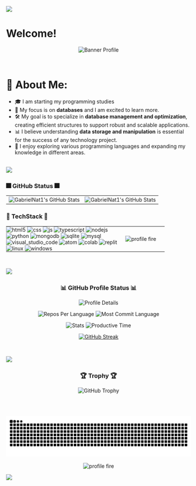 <img src="https://github.com/user-attachments/assets/6c5640f0-e1b8-4c80-85dc-ff96c2db05ec">

# Welcome!  

<p align="center">
  <img src="https://github.com/user-attachments/assets/806e1e92-f600-453b-973f-f41773cf694c" alt="Banner Profile" />
</p>

<br>

# 💫 About Me:
- 🎓 I am starting my programming studies 
- 💾 My focus is on **databases** and I am excited to learn more.  
- 🛠️ My goal is to specialize in **database management and optimization**, creating efficient structures to support robust and scalable applications.  
- 📊 I believe understanding **data storage and manipulation** is essential for the success of any technology project.
- 🌟 I enjoy exploring various programming languages and expanding my knowledge in different areas.
<br>

<img src="https://github.com/user-attachments/assets/6c5640f0-e1b8-4c80-85dc-ff96c2db05ec">

  ### 🎆 GitHub Status 🎆
  
<table>
  <tr>
    <td>
      <img src="https://github-readme-stats.vercel.app/api?username=GabrielNat1&theme=merko&show_icons=true&hide_border=false&count_private=true" alt="GabrielNat1's GitHub Stats" />
    </td>
    <td>
      <img src="https://github-readme-stats.vercel.app/api/top-langs/?username=GabrielNat1&theme=merko&show_icons=true&hide_border=false&layout=compact" alt="GabrielNat1's GitHub Stats"/>
    </td>
  </tr>
</table>

### 🚀 TechStack 🚀
<table style="width: 100%; border-collapse: collapse; border: none; table-layout: fixed;">
  <tr>
    <!-- Coluna dos badges -->
    <td style="border: none; vertical-align: middle; width: 70%; padding: 0;">
      <img alt="html5" src="https://img.shields.io/badge/HTML5-E34F26?style=for-the-badge&logo=html5&logoColor=white" />
      <img alt="css" src="https://img.shields.io/badge/CSS3-1572B6?style=for-the-badge&logo=css3&logoColor=white" />
      <img alt="js" src="https://img.shields.io/badge/JavaScript-F7DF1E?style=for-the-badge&logo=javascript&logoColor=black" />
      <img alt="typescript" src="https://img.shields.io/badge/TypeScript-007ACC?style=for-the-badge&logo=typescript&logoColor=white" />
      <img alt="nodejs" src="https://img.shields.io/badge/Node.js-43853D?style=for-the-badge&logo=node.js&logoColor=white" />
      <br />
      <img alt="python" src="https://img.shields.io/badge/Python-3776AB?style=for-the-badge&logo=python&logoColor=white" />
      <img alt="mongodb" src="https://img.shields.io/badge/MongoDB-47A248?style=for-the-badge&logo=mongodb&logoColor=white" />
      <img alt="sqlite" src="https://img.shields.io/badge/SQLite-003B57?style=for-the-badge&logo=sqlite&logoColor=white" />
      <img alt="mysql" src="https://img.shields.io/badge/MySQL-00000F?style=for-the-badge&logo=mysql&logoColor=white" />
      <br />
      <img alt="visual_studio_code" src="https://img.shields.io/badge/Visual_Studio_Code-0078D4?style=for-the-badge&logo=visual%20studio%20code&logoColor=white" />
      <img alt="atom" src="https://img.shields.io/badge/Atom-66595C?style=for-the-badge&logo=Atom&logoColor=white" />
      <img alt="colab" src="https://img.shields.io/badge/Colab-F9AB00?style=for-the-badge&logo=googlecolab&color=525252" />
      <img alt="replit" src="https://img.shields.io/badge/replit-667881?style=for-the-badge&logo=replit&logoColor=white" />
      <br />
      <img alt="linux" src="https://img.shields.io/badge/Linux-FCC624?style=for-the-badge&logo=linux&logoColor=black" />
      <img alt="windows" src="https://img.shields.io/badge/Windows-0078D6?style=for-the-badge&logo=windows&logoColor=white" />
    </td>
    <td style="border: none; text-align: center; vertical-align: middle; width: 30%; padding: 0;">
      <img src="https://github.com/user-attachments/assets/3df63163-f353-4d37-9490-1abfeebb0c21" alt="profile fire" width="200" />
    </td>
  </tr>
</table>
<br>




<img src="https://github.com/user-attachments/assets/6c5640f0-e1b8-4c80-85dc-ff96c2db05ec"><br>

<h3 align="center">📊 GitHub Profile Status 📊</h3>
<p align="center">
  <img src="http://github-profile-summary-cards.vercel.app/api/cards/profile-details?username=GabrielNat1&theme=react" alt="Profile Details" />
</p>
<p align="center">
  <img src="http://github-profile-summary-cards.vercel.app/api/cards/repos-per-language?username=GabrielNat1&theme=react&exclude=" alt="Repos Per Language" />
  <img src="http://github-profile-summary-cards.vercel.app/api/cards/most-commit-language?username=GabrielNat1&theme=react&exclude=" alt="Most Commit Language" />
</p>
<p align="center">
  <img src="http://github-profile-summary-cards.vercel.app/api/cards/stats?username=GabrielNat1&theme=react" alt="Stats" />
  <img src="http://github-profile-summary-cards.vercel.app/api/cards/productive-time?username=GabrielNat1&theme=react&utcOffset=3" alt="Productive Time" />
</p>
<p align="center">
  <a href="https://git.io/streak-stats">
    <img src="https://github-readme-streak-stats.herokuapp.com/?user=GabrielNat1&theme=react&hide_border=false" alt="GitHub Streak" />
  </a>
</p>
<br>

<img src="https://github.com/user-attachments/assets/6c5640f0-e1b8-4c80-85dc-ff96c2db05ec"><br>

<h3 align="center">🏆 Trophy 🏆</h3>
<p align="center">
  <img src="https://github-profile-trophy.vercel.app/?username=GabrielNat1&theme=darkhub" alt="GitHub Trophy" />
</p>
<br><br>

![snake gif](https://github.com/GabrielNat1/GabrielNat1/blob/output/github-snake-dark.svg)

<p align="center">
  <img src="https://github.com/user-attachments/assets/2efb9049-b4c6-4fbb-ac08-8b55451e5c5a" alt="profile fire" width="200" />
</p>
<img src="https://github.com/user-attachments/assets/6c5640f0-e1b8-4c80-85dc-ff96c2db05ec"><br>
